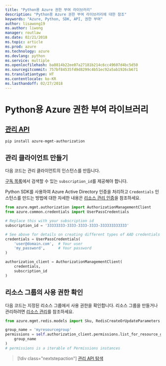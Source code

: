 ```yaml
---
title: "Python용 Azure 권한 부여 라이브러리"
description: "Python용 Azure 권한 부여 라이브러리에 대한 참조"
keywords: "Azure, Python, SDK, API, 권한 부여"
author: lisawong19
ms.author: liwong
manager: routlaw
ms.date: 02/21/2018
ms.topic: article
ms.prod: azure
ms.technology: azure
ms.devlang: python
ms.service: multiple
ms.openlocfilehash: ba8814b22ee07a27181b214c6cc49607d4bc5d50
ms.sourcegitcommit: 757bf84535fd9d8299c4b51ec92a5ab1926cb671
ms.translationtype: HT
ms.contentlocale: ko-KR
ms.lasthandoff: 02/27/2018
---
```

# <a name="azure-authorization-libraries-for-python"></a>Python용 Azure 권한 부여 라이브러리

## <a name="management-apipythonapioverviewazureauthorizationmanagement"></a>[관리 API](/python/api/overview/azure/authorization/management)

```bash
pip install azure-mgmt-authorization
```

## <a name="create-the-management-client"></a>관리 클라이언트 만들기

다음 코드는 관리 클라이언트의 인스턴스를 만듭니다.

[구독 목록](https://manage.windowsazure.com/#Workspaces/AdminTasks/SubscriptionMapping)에서 검색할 수 있는 ``subscription_id``를 제공해야 합니다.

Python SDK를 사용하여 Azure Active Directory 인증을 처리하고 ``Credentials`` 인스턴스를 만드는 방법에 대한 자세한 내용은 [리소스 관리 인증](/python/azure/python-sdk-azure-authenticate)을 참조하세요.

```python
from azure.mgmt.authorization import AuthorizationManagementClient
from azure.common.credentials import UserPassCredentials

# Replace this with your subscription id
subscription_id = '33333333-3333-3333-3333-333333333333'

# See above for details on creating different types of AAD credentials
credentials = UserPassCredentials(
    'user@domain.com',  # Your user
    'my_password',      # Your password
)

authorization_client = AuthorizationManagementClient(
    credentials,
    subscription_id
)
``` 

## <a name="check-permissions-for-a-resource-group"></a>리소스 그룹의 사용 권한 확인

다음 코드는 지정된 리소스 그룹에서 사용 권한을 확인합니다.
리소스 그룹을 만들거나 관리하려면 [리소스 관리](/python/api/overview/azure/azure.mgmt.resource)를 참조하세요.

```python
from azure.mgmt.redis.models import Sku, RedisCreateOrUpdateParameters

group_name = 'myresourcegroup'
permissions = self.authorization_client.permissions.list_for_resource_group(
    group_name
)
# permissions is a iterable of Permissions instances
```

> [!div class="nextstepaction"]
> [관리 API 탐색](/python/api/overview/azure/authorization/management)

